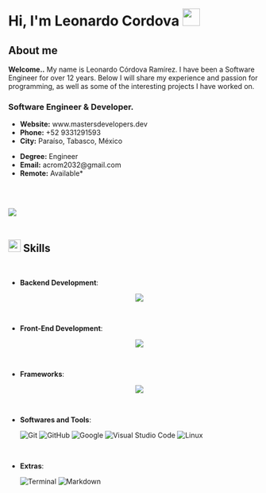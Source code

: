 <h1>Hi, I'm Leonardo Cordova <img src="https://media.giphy.com/media/hvRJCLFzcasrR4ia7z/giphy.gif" width="35"></h1>


<h2>About me</h2>
<p><b>Welcome..</b> My name is Leonardo Córdova Ramírez. I have been a Software Engineer for over 12 years. Below I will share my experience and passion for programming, as well as some of the interesting projects I have worked on.</p>

<h3>Software Engineer & Developer.</h3>

<ul>
<li><i class="bi bi-chevron-right"></i> <strong>Website:</strong> <span>www.mastersdevelopers.dev</span></li>
<li><i class="bi bi-chevron-right"></i> <strong>Phone:</strong> <span>+52 9331291593</span></li>
<li><i class="bi bi-chevron-right"></i> <strong>City:</strong> <span>Paraíso, Tabasco, México</span></li>
</ul>
             
<ul>
<li><i class="bi bi-chevron-right"></i> <strong>
Degree:</strong> <span>Engineer</span></li>
<li><i class="bi bi-chevron-right"></i> <strong>Email:</strong> <span>acrom2032@gmail.com</span></li>
<li><i class="bi bi-chevron-right"></i> <strong>
Remote:</strong> <span>Available*</span></li>
</ul>

<br><br>

<img src="https://user-images.githubusercontent.com/73097560/115834477-dbab4500-a447-11eb-908a-139a6edaec5c.gif"><br><br>

## <img src="https://media2.giphy.com/media/QssGEmpkyEOhBCb7e1/giphy.gif?cid=ecf05e47a0n3gi1bfqntqmob8g9aid1oyj2wr3ds3mg700bl&rid=giphy.gif" width ="25"><b> Skills</b>
<br>

<p align="center">

- **Backend Development**:

  <p align="center">
  <a href="https://skillicons.dev">
    <img src="https://skillicons.dev/icons?i=c,cpp,cs,php,py,ts,rust,go" />
  </a>
  </p>

<br>   
    
- **Front-End Development**:

   <p align="center">
  <a href="https://skillicons.dev">
    <img src="https://skillicons.dev/icons?i=html,htmx,css,js" />
  </a>
  </p>


<br>

- **Frameworks**:

    <p align="center">
  <a href="https://skillicons.dev">
    <img src="https://skillicons.dev/icons?i=dotnet,visualstudio,androidstudio,angular,astro,django,express,laravel,nodejs,wordpress" />
  </a>
  </p>
    
<br>

- **Softwares and Tools**:

    ![Git](https://img.shields.io/badge/git-%23F05033.svg?style=for-the-badge&logo=git&logoColor=white)
    ![GitHub](https://img.shields.io/badge/github-%23121011.svg?style=for-the-badge&logo=github&logoColor=white)
    ![Google](https://img.shields.io/badge/google-%234285F4.svg?style=for-the-badge&logo=google&logoColor=white)
    ![Visual Studio Code](https://img.shields.io/badge/Visual%20Studio%20Code-0078d7.svg?style=for-the-badge&logo=visual-studio-code&logoColor=white)
    ![Linux](https://img.shields.io/badge/Linux-FCC624?style=for-the-badge&logo=linux&logoColor=black) 

<br>

- **Extras**:

    ![Terminal](https://img.shields.io/badge/Terminal-%23054020?style=for-the-badge&logo=gnu-bash&logoColor=white)
    ![Markdown](https://img.shields.io/badge/markdown-%23000000.svg?style=for-the-badge&logo=markdown&logoColor=white)   


</p>

<br>
<br>

